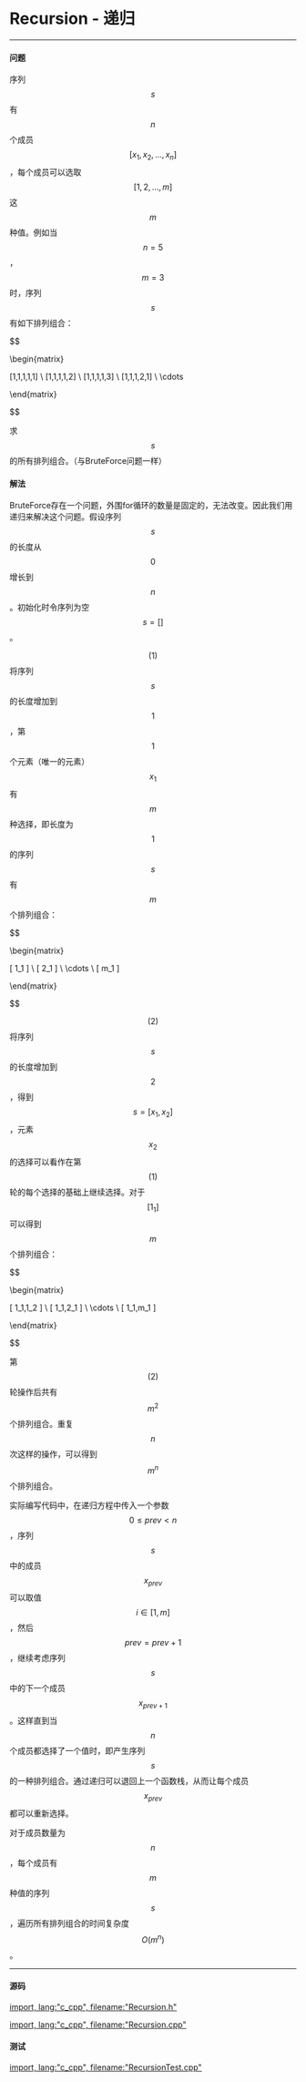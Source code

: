 <script type="text/javascript" src="https://cdnjs.cloudflare.com/ajax/libs/mathjax/2.7.1/MathJax.js?config=TeX-AMS-MML_HTMLorMML"/></script>

# Recursion - 递归

--------

#### 问题

序列$$ s $$有$$ n $$个成员$$ [x_1,x_2, \dots ,x_n] $$，每个成员可以选取$$ [1,2, \dots ,m] $$这$$ m $$种值。例如当$$ n = 5 $$，$$ m = 3 $$时，序列$$ s $$有如下排列组合：

$$

\begin{matrix}

[1,1,1,1,1] \\
[1,1,1,1,2] \\
[1,1,1,1,3] \\
[1,1,1,2,1] \\
\cdots

\end{matrix}

$$

求$$ s $$的所有排列组合。（与BruteForce问题一样）

#### 解法

BruteForce存在一个问题，外围for循环的数量是固定的，无法改变。因此我们用递归来解决这个问题。假设序列$$ s $$的长度从$$ 0 $$增长到$$ n $$。初始化时令序列为空$$ s = [] $$。

$$ (1) $$ 将序列$$ s $$的长度增加到$$ 1 $$，第$$ 1 $$个元素（唯一的元素）$$ x_1 $$有$$ m $$种选择，即长度为$$ 1 $$的序列$$ s $$有$$ m $$个排列组合：

$$

\begin{matrix}

[ 1_1 ]  \\
[ 2_1 ]  \\
\cdots   \\
[ m_1 ]

\end{matrix}

$$

$$ (2) $$ 将序列$$ s $$的长度增加到$$ 2 $$，得到$$ s = [x_1,x_2] $$，元素$$ x_2 $$的选择可以看作在第$$ (1) $$轮的每个选择的基础上继续选择。对于$$ [1_1] $$可以得到$$ m $$个排列组合：

$$

\begin{matrix}

[ 1_1,1_2 ]  \\
[ 1_1,2_1 ]  \\
\cdots       \\
[ 1_1,m_1 ]

\end{matrix}

$$

第$$ (2) $$轮操作后共有$$ m^2 $$个排列组合。重复$$ n $$次这样的操作，可以得到$$ m^n $$个排列组合。

实际编写代码中，在递归方程中传入一个参数$$ 0 \le prev \lt n $$，序列$$ s $$中的成员$$ x_{prev} $$可以取值$$ i \in [1,m] $$，然后$$ prev = prev+1 $$，继续考虑序列$$ s $$中的下一个成员$$ x_{prev+1} $$。这样直到当$$ n $$个成员都选择了一个值时，即产生序列$$ s $$的一种排列组合。通过递归可以退回上一个函数栈，从而让每个成员$$ x_{prev} $$都可以重新选择。

对于成员数量为$$ n $$，每个成员有$$ m $$种值的序列$$ s $$，遍历所有排列组合的时间复杂度$$ O(m^n) $$。

--------

#### 源码

[import, lang:"c_cpp", filename:"Recursion.h"](https://github.com/linrongbin16/Way-to-Algorithm/blob/master/src/Sort/Recursion.h)

[import, lang:"c_cpp", filename:"Recursion.cpp"](https://github.com/linrongbin16/Way-to-Algorithm/blob/master/src/Sort/Recursion.cpp)

#### 测试

[import, lang:"c_cpp", filename:"RecursionTest.cpp"](https://github.com/linrongbin16/Way-to-Algorithm/blob/master/src/Sort/RecursionTest.cpp)
